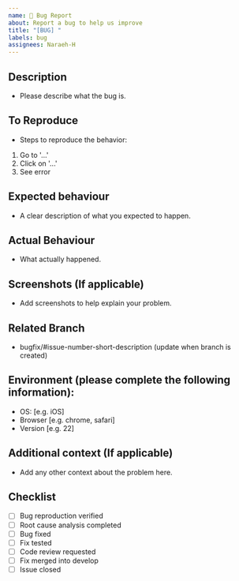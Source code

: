 ```yaml
---
name: 🐛 Bug Report
about: Report a bug to help us improve
title: "[BUG] "
labels: bug
assignees: Naraeh-H
---
```


## Description
- Please describe what the bug is.

## To Reproduce
- Steps to reproduce the behavior:
1. Go to '...'
2. Click on '...'
3. See error

## Expected behaviour
- A clear description of what you expected to happen.

## Actual Behaviour
- What actually happened.

## Screenshots (If applicable)
- Add screenshots to help explain your problem.

## Related Branch  
- bugfix/#issue-number-short-description (update when branch is created)

## Environment (please complete the following information):
- OS: [e.g. iOS]
- Browser [e.g. chrome, safari]
- Version [e.g. 22]

## Additional context (If applicable)
- Add any other context about the problem here.

## Checklist
- [ ] Bug reproduction verified  
- [ ] Root cause analysis completed  
- [ ] Bug fixed  
- [ ] Fix tested  
- [ ] Code review requested  
- [ ] Fix merged into develop  
- [ ] Issue closed
